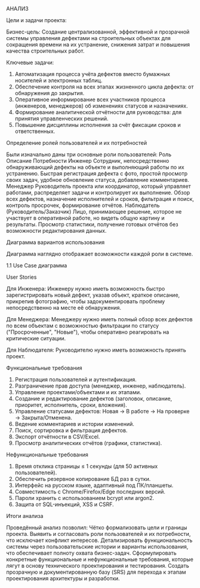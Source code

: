 
АНАЛИЗ

Цели и задачи проекта:

Бизнес-цель: Создание централизованной, эффективной и прозрачной системы управления дефектами на строительных объектах для сокращения времени на их устранение, снижения затрат и повышения качества строительных работ.

Ключевые задачи:
1.	Автоматизация процесса учёта дефектов вместо бумажных носителей и электронных таблиц.
2.	Обеспечение контроля на всех этапах жизненного цикла дефекта: от обнаружения до закрытия.
3.	Оперативное информирование всех участников процесса (инженеров, менеджеров) об изменениях статусов и назначениях.
4.	Формирование аналитической отчётности для руководства: для принятия управленческих решений.
5.	Повышение дисциплины исполнения за счёт фиксации сроков и ответственных.

Определение ролей пользователей и их потребностей

Были изначально даны три основные роли пользователей:
Роль	Описание	Потребности
Инженер	Сотрудник, непосредственно обнаруживающий дефекты на объекте и выполняющий работы по их устранению.	Быстрая регистрация дефекта с фото, простой просмотр своих задач, удобное обновление статуса, добавление комментариев.
Менеджер	Руководитель проекта или координатор, который управляет работами, распределяет задачи и контролирует их выполнение.	Обзор всех дефектов, назначение исполнителей и сроков, фильтрация и поиск, контроль просрочек, формирование отчётов.
Наблюдатель (Руководитель/Заказчик)	Лицо, принимающее решение, которое не участвует в оперативной работе, но видеть общую картину и результаты.	Просмотр статистики, получение готовых отчётов без возможности редактирования данных.


Диаграмма вариантов использования 

Диаграмма наглядно отображает возможности каждой роли в системе.
 
1.1 Use Case диаграмма

User Stories

Для Инженера:
Инженеру нужно иметь возможность быстро зарегистрировать новый дефект, указав объект, краткое описание, прикрепив фотографию, чтобы задокументировать проблему непосредственно на месте её обнаружения.

Для Менеджера:
Менеджеру нужно иметь полный обзор всех дефектов по всем объектам с возможностью фильтрации по статусу ("Просроченные", "Новые"), чтобы оперативно реагировать на критические ситуации.

Для Наблюдателя:
Руководителю нужно иметь возможность принять проект.

Функциональные требования
1.	Регистрация пользователей и аутентификация.
2.	Разграничение прав доступа (менеджер, инженер, наблюдатель).
3.	Управление проектами/объектами и их этапами.
4.	Создание и редактирование дефектов (заголовок, описание, приоритет, исполнитель, сроки, вложения).
5.	Управление статусами дефектов: Новая → В работе → На проверке → Закрыта/Отменена.
6.	Ведение комментариев и истории изменений.
7.	Поиск, сортировка и фильтрация дефектов.
8.	Экспорт отчётности в CSV/Excel.
9.	Просмотр аналитических отчётов (графики, статистика).

Нефункциональные требования
1.	Время отклика страницы ≤ 1 секунды (для 50 активных пользователей).
2.	Обеспечить резервное копирование БД раз в сутки.
3.	Интерфейс на русском языке, адаптивный под ПК/планшеты.
4.	Совместимость с Chrome/Firefox/Edge последних версий.
5.	Пароли хранить с использованием bcrypt или argon2.
6.	Защита от SQL-инъекций, XSS и CSRF.

Итоги анализа

Проведённый анализ позволил:
Чётко формализовать цели и границы проекта.
Выявить и согласовать роли пользователей и их потребности, что исключает конфликт интересов.
Детализировать функциональность системы через пользовательские истории и варианты использования, что обеспечивает полноту охвата бизнес-задач.
Сформулировать конкретные функциональные и нефункциональные требования, которые лягут в основу технического проектирования и тестирования.
Создать прозрачную и документированную базу (SRS) для перехода к этапам проектирования архитектуры и разработки.
